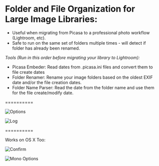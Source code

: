 **Folder and File Organization  for Large Image Libraries:**
==========

- Useful when migrating from Picasa to a professional photo workflow (Lightroom, etc).
- Safe to run on the same set of folders multiple times - will detect if folder has already been renamed.

*Tools (Run in this order before migrating your library to Lightroom):*
- Picasa Embeder: Read dates from .picasa.ini files and convert them to file create dates
- Folder Renamer: Rename your image folders based on the oldest EXIF date and/or the file creation dates. 
- Folder Name Parser: Read the date from the folder name and use them for the file create/modify date.



==========

  ![Options](https://raw.github.com/DavidVeksler/ImageLibraryRenamer/master/Screenshots/Options.png)
  
  ![Log](https://raw.github.com/DavidVeksler/ImageLibraryRenamer/master/Screenshots/Log.png)


==========

Works on OS X Too:


  ![Confirm](https://raw.github.com/DavidVeksler/ImageLibraryRenamer/master/Screenshots/MonoConfirm.png)
  
  ![Mono Options](https://raw.github.com/DavidVeksler/ImageLibraryRenamer/master/Screenshots/MonoOptions.png)
